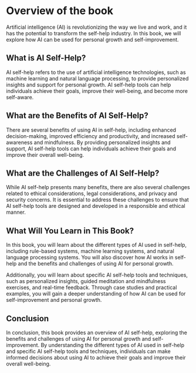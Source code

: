 Overview of the book
=============================================

Artificial intelligence (AI) is revolutionizing the way we live and work, and it has the potential to transform the self-help industry. In this book, we will explore how AI can be used for personal growth and self-improvement.

What is AI Self-Help?
---------------------

AI self-help refers to the use of artificial intelligence technologies, such as machine learning and natural language processing, to provide personalized insights and support for personal growth. AI self-help tools can help individuals achieve their goals, improve their well-being, and become more self-aware.

What are the Benefits of AI Self-Help?
--------------------------------------

There are several benefits of using AI in self-help, including enhanced decision-making, improved efficiency and productivity, and increased self-awareness and mindfulness. By providing personalized insights and support, AI self-help tools can help individuals achieve their goals and improve their overall well-being.

What are the Challenges of AI Self-Help?
----------------------------------------

While AI self-help presents many benefits, there are also several challenges related to ethical considerations, legal considerations, and privacy and security concerns. It is essential to address these challenges to ensure that AI self-help tools are designed and developed in a responsible and ethical manner.

What Will You Learn in This Book?
---------------------------------

In this book, you will learn about the different types of AI used in self-help, including rule-based systems, machine learning systems, and natural language processing systems. You will also discover how AI works in self-help and the benefits and challenges of using AI for personal growth.

Additionally, you will learn about specific AI self-help tools and techniques, such as personalized insights, guided meditation and mindfulness exercises, and real-time feedback. Through case studies and practical examples, you will gain a deeper understanding of how AI can be used for self-improvement and personal growth.

Conclusion
----------

In conclusion, this book provides an overview of AI self-help, exploring the benefits and challenges of using AI for personal growth and self-improvement. By understanding the different types of AI used in self-help and specific AI self-help tools and techniques, individuals can make informed decisions about using AI to achieve their goals and improve their overall well-being.


